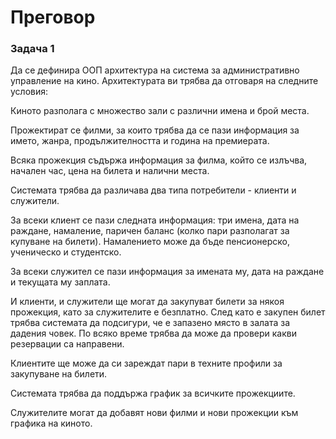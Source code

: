 # Преговор


### Задача 1

Да се дефинира ООП архитектура на система за административно управление на кино. Архитектурата ви трябва да отговаря на следните условия:

Киното разполага с множество зали с различни имена и брой места.

Прожектират се филми, за които трябва да се пази информация за името, жанра, продължителността и година на премиерата.

Всяка прожекция съдържа информация за филма, който се излъчва, начален час, цена на билета и налични места.

Системата трябва да различава два типа потребители - клиенти и служители.

За всеки клиент се пази следната информация: три имена, дата на раждане, намаление, паричен баланс (колко пари разполагат за купуване на билети). Намалението може да бъде пенсионерско, ученическо и студентско.

За всеки служител се пази информация за имената му, дата на раждане и текущата му заплата.

И клиенти, и служители ще могат да закупуват билети за някоя прожекция, като за служителите е безплатно. След като е закупен билет трябва системата да подсигури, че е запазено място в залата за дадения човек. По всяко време трябва да може да провери какви резервации са направени.

Клиентите ще може да си зареждат пари в техните профили за закупуване на билети.

Системата трябва да поддържа график за всичките прожекциите.

Служителите могат да добавят нови филми и нови прожекции към графика на киното.
